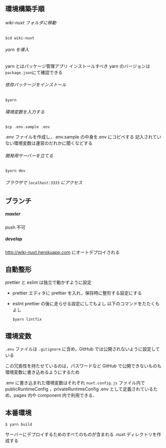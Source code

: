 ## 環境構築手順

###### wiki-nuxt フォルダに移動

```
$cd wiki-nuxt
```

###### yarn を導入

yarn とはパッケージ管理アプリ
インストールすべき yarn のバージョンは`package.json`にて確認できる

###### 依存パッケージをインストール

```
$yarn
```

###### 環境変数を入力する

```
$cp .env.sample .env
```

.env ファイルを作成し，.env.sample の中身を.env にコピペする
記入されていない環境変数は運営のだれかに聞くなどする

###### 開発用サーバーを立てる

```
$yarn dev
```

###### ブラウザで `localhost:3333` にアクセス

## ブランチ

##### master

push 不可

##### develop

http://wiki-nuxt.herokuapp.com にオートデプロイされる

## 自動整形

prettier と eslint は独立で動かすように設定

- prettier
  エディタに prettier を入れ，保存時に整形する設定にする

- eslint
  prettier の後に走らせる設定にしてもよし
  以下のコマンドをたたくもよし
  ```
  $yarn lintfix
  ```

## 環境変数

`.env` ファイルは `.gitignore` に含め，GitHub では公開されないように設定している

この冗長性を持たせているのは，パスワードなど GitHub で公開できないものも環境変数に書き込めるようにするため

.env に書き込まれた環境変数はそれぞれ `nuxt.config.js` ファイル内で publicRuntimeConfig ，privateRuntimeConfig .env として定義されているため，pages 内や component 内で利用できる．

## 本番環境

```
$ yarn build
```

サーバーにデプロイするためのすべてのものが含まれる .nuxt ディレクトリを作成する
